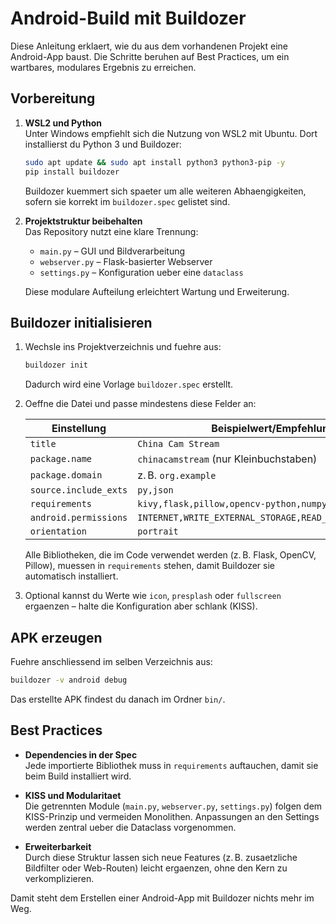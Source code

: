 # Android-Build mit Buildozer

Diese Anleitung erklaert, wie du aus dem vorhandenen Projekt eine Android-App baust. Die Schritte beruhen auf Best Practices, um ein wartbares, modulares Ergebnis zu erreichen.

## Vorbereitung

1. **WSL2 und Python**  
   Unter Windows empfiehlt sich die Nutzung von WSL2 mit Ubuntu. Dort installierst du Python 3 und Buildozer:
   ```bash
   sudo apt update && sudo apt install python3 python3-pip -y
   pip install buildozer
   ```
   Buildozer kuemmert sich spaeter um alle weiteren Abhaengigkeiten, sofern sie korrekt im `buildozer.spec` gelistet sind.

2. **Projektstruktur beibehalten**  
   Das Repository nutzt eine klare Trennung:
   - `main.py` – GUI und Bildverarbeitung
   - `webserver.py` – Flask-basierter Webserver
   - `settings.py` – Konfiguration ueber eine `dataclass`

   Diese modulare Aufteilung erleichtert Wartung und Erweiterung.

## Buildozer initialisieren

1. Wechsle ins Projektverzeichnis und fuehre aus:
   ```bash
   buildozer init
   ```
   Dadurch wird eine Vorlage `buildozer.spec` erstellt.

2. Oeffne die Datei und passe mindestens diese Felder an:

   | Einstellung              | Beispielwert/Empfehlung                                               |
   |--------------------------|-----------------------------------------------------------------------|
   | `title`                  | `China Cam Stream`                                                    |
   | `package.name`           | `chinacamstream` (nur Kleinbuchstaben)                                |
   | `package.domain`         | z. B. `org.example`                                                   |
   | `source.include_exts`    | `py,json`                                                             |
   | `requirements`           | `kivy,flask,pillow,opencv-python,numpy`                               |
   | `android.permissions`    | `INTERNET,WRITE_EXTERNAL_STORAGE,READ_EXTERNAL_STORAGE`               |
   | `orientation`            | `portrait`                                                           |

   Alle Bibliotheken, die im Code verwendet werden (z. B. Flask, OpenCV, Pillow), muessen in `requirements` stehen, damit Buildozer sie automatisch installiert.

3. Optional kannst du Werte wie `icon`, `presplash` oder `fullscreen` ergaenzen – halte die Konfiguration aber schlank (KISS).

## APK erzeugen

Fuehre anschliessend im selben Verzeichnis aus:
```bash
buildozer -v android debug
```
Das erstellte APK findest du danach im Ordner `bin/`.

## Best Practices

- **Dependencies in der Spec**  
  Jede importierte Bibliothek muss in `requirements` auftauchen, damit sie beim Build installiert wird.

- **KISS und Modularitaet**  
  Die getrennten Module (`main.py`, `webserver.py`, `settings.py`) folgen dem KISS-Prinzip und vermeiden Monolithen. Anpassungen an den Settings werden zentral ueber die Dataclass vorgenommen.

- **Erweiterbarkeit**  
  Durch diese Struktur lassen sich neue Features (z. B. zusaetzliche Bildfilter oder Web-Routen) leicht ergaenzen, ohne den Kern zu verkomplizieren.

Damit steht dem Erstellen einer Android-App mit Buildozer nichts mehr im Weg.
